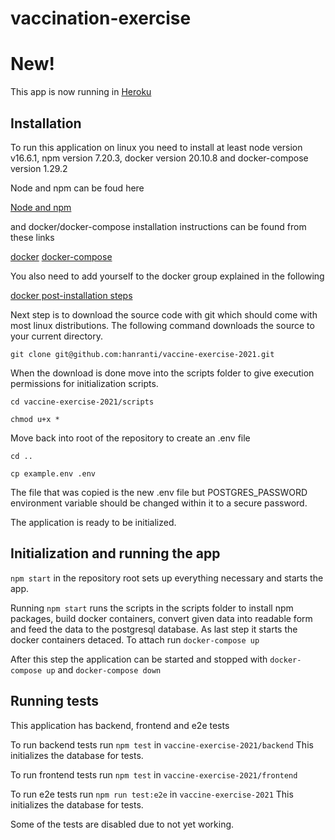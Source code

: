 # vaccination-exercise

# **New!**

This app is now running in [Heroku](https://vaccine-exercise.herokuapp.com/)

## Installation

To run this application on linux you need to install at least node version v16.6.1, npm version 7.20.3, docker version 20.10.8 and docker-compose version 1.29.2

Node and npm can be foud here

[Node and npm](https://nodejs.org/en/)

and docker/docker-compose installation instructions can be found from these links

[docker](https://docs.docker.com/engine/install/ubuntu/)
[docker-compose](https://docs.docker.com/compose/install/)

You also need to add yourself to the docker group explained in the following

[docker post-installation steps](https://docs.docker.com/engine/install/linux-postinstall/)

Next step is to download the source code with git which should come with most linux distributions. The following command downloads the source to your current directory.

`git clone git@github.com:hanranti/vaccine-exercise-2021.git`

When the download is done move into the scripts folder to give execution permissions for initialization scripts.

`cd vaccine-exercise-2021/scripts`

`chmod u+x *`

Move back into root of the repository to create an .env file

`cd ..`

`cp example.env .env`

The file that was copied is the new .env file but POSTGRES_PASSWORD environment variable should be changed within it to a secure password.

The application is ready to be initialized.

## Initialization and running the app

`npm start` in the repository root sets up everything necessary and starts the app.

Running `npm start` runs the scripts in the scripts folder to install npm packages, build docker containers, convert given data into readable form and feed the data to the postgresql database. As last step it starts the docker containers detaced. To attach run `docker-compose up`

After this step the application can be started and stopped with `docker-compose up` and `docker-compose down`

## Running tests

This application has backend, frontend and e2e tests

To run backend tests run `npm test` in `vaccine-exercise-2021/backend` This initializes the database for tests.

To run frontend tests run `npm test` in `vaccine-exercise-2021/frontend`

To run e2e tests run `npm run test:e2e` in `vaccine-exercise-2021` This initializes the database for tests.

Some of the tests are disabled due to not yet working.